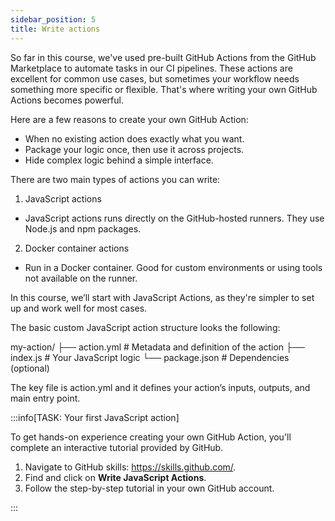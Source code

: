 ```yaml
---
sidebar_position: 5
title: Write actions
---
```


So far in this course, we've used pre-built GitHub Actions from the GitHub Marketplace to automate tasks in our CI pipelines. These actions are excellent for common use cases, but sometimes your workflow needs something more specific or flexible. That's where writing your own GitHub Actions becomes powerful.

Here are a few reasons to create your own GitHub Action:
- When no existing action does exactly what you want.
- Package your logic once, then use it across projects.
- Hide complex logic behind a simple interface.

There are two main types of actions you can write:

1. JavaScript actions
- JavaScript actions runs directly on the GitHub-hosted runners. They use Node.js and npm packages.

2. Docker container actions
-  Run in a Docker container. Good for custom environments or using tools not available on the runner.

In this course, we’ll start with JavaScript Actions, as they're simpler to set up and work well for most cases.

The basic custom JavaScript action structure looks the following:

my-action/
├── action.yml       # Metadata and definition of the action
├── index.js         # Your JavaScript logic
└── package.json     # Dependencies (optional)

The key file is action.yml and it defines your action’s inputs, outputs, and main entry point.

:::info[TASK: Your first JavaScript action]

To get hands-on experience creating your own GitHub Action, you'll complete an interactive tutorial provided by GitHub.

1. Navigate to GitHub skills: https://skills.github.com/. 
2. Find and click on **Write JavaScript Actions**.
3. Follow the step-by-step tutorial in your own GitHub account.

:::

